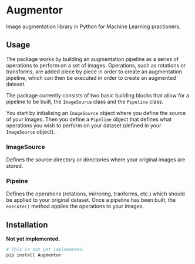 # Augmentor
Image augmentation library in Python for Machine Learning practioners. 

## Usage
The package works by building an augmentation pipeline as a series of operations to perform on a set of images. Operations, such as rotations or transforms, are added piece by piece in order to create an augmentation pipeline, which can then be executed in order to create an augmented dataset.

The package currently consists of two basic building blocks that allow for a pipeline to be built, the `ImageSource` class and the `Pipeline` class.

You start by initialising an `ImageSource` object where you define the source of your images. Then you define a `Pipeline` object that defines what operations you wish to perform on your dataset (defined in your `ImageSource` object).

### ImageSource
Defines the source directory or directories where your original images are stored. 

### Pipeine
Defines the operations (rotations, mirroring, tranforms, etc.) which should be applied to your original dataset. Once a pipeline has been built, the `execute()` method applies the operations to your images.

## Installation
__Not yet implemented.__

```bash
# This is not yet implemented.
pip install Augmentor
```
